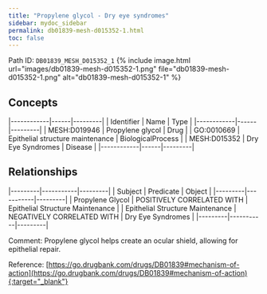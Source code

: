 ```yaml
---
title: "Propylene glycol - Dry eye syndromes"
sidebar: mydoc_sidebar
permalink: db01839-mesh-d015352-1.html
toc: false 
---
```



Path ID: `DB01839_MESH_D015352_1`
{% include image.html url="images/db01839-mesh-d015352-1.png" file="db01839-mesh-d015352-1.png" alt="db01839-mesh-d015352-1" %}

## Concepts

|------------|------|---------|
| Identifier | Name | Type    |
|------------|------|---------|
| MESH:D019946 | Propylene glycol | Drug |
| GO:0010669 | Epithelial structure maintenance | BiologicalProcess |
| MESH:D015352 | Dry Eye Syndromes | Disease |
|------------|------|---------|

## Relationships

|---------|-----------|---------|
| Subject | Predicate | Object  |
|---------|-----------|---------|
| Propylene Glycol | POSITIVELY CORRELATED WITH | Epithelial Structure Maintenance |
| Epithelial Structure Maintenance | NEGATIVELY CORRELATED WITH | Dry Eye Syndromes |
|---------|-----------|---------|

Comment: Propylene glycol helps create an ocular shield, allowing for epithelial repair.

Reference: [https://go.drugbank.com/drugs/DB01839#mechanism-of-action](https://go.drugbank.com/drugs/DB01839#mechanism-of-action){:target="_blank"}